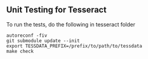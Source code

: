 Unit Testing for Tesseract
----------

To run the tests, do the following in tesseract folder

```
autoreconf -fiv
git submodule update --init
export TESSDATA_PREFIX=/prefix/to/path/to/tessdata
make check
```
